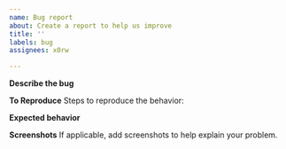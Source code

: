 ```yaml
---
name: Bug report
about: Create a report to help us improve
title: ''
labels: bug
assignees: x0rw

---
```


**Describe the bug**

**To Reproduce**
Steps to reproduce the behavior:

**Expected behavior**

**Screenshots**
If applicable, add screenshots to help explain your problem.
